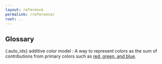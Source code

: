 ```yaml
---
layout: reference
permalink: /reference/
root: ..
---
```


## Glossary

{:auto_ids}
additive color model
:   A way to represent colors as the sum of contributions from primary colors
    such as [red, green, and blue](#rgb).
